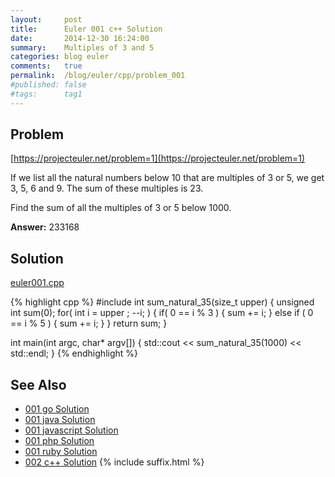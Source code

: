 ```yaml
---
layout:     post
title:      Euler 001 c++ Solution
date:       2014-12-30 16:24:00
summary:    Multiples of 3 and 5
categories: blog euler
comments:   true
permalink:  /blog/euler/cpp/problem_001
#published: false
#tags:      tag1
---
```


## Problem

[https://projecteuler.net/problem=1](https://projecteuler.net/problem=1)

If we list all the natural numbers below 10 that are multiples of 3 or 5, we get 3, 5, 6 and 9. The sum of these multiples is 23.

Find the sum of all the multiples of 3 or 5 below 1000.

**Answer:** 233168

## Solution

[euler001.cpp](https://github.com/tvarley/euler/blob/master/cpp/src/euler001.cpp)

{% highlight cpp %}
#include <iostream>
int sum_natural_35(size_t upper)
{
  unsigned int sum(0);
  for( int i = upper ; --i; )
  {
    if( 0 == i % 3 )
    {
      sum += i;
    }
    else if ( 0 == i % 5 )
    {
      sum += i;
    }
  }
  return sum;
}

int main(int argc, char* argv[])
{
  std::cout << sum_natural_35(1000) << std::endl;
}
{% endhighlight %}

## See Also
* [001 go Solution]({{site.baseurl}}/blog/euler/go/problem_001)
* [001 java Solution]({{site.baseurl}}/blog/euler/java/problem_001)
* [001 javascript Solution]({{site.baseurl}}/blog/euler/javascript/problem_001)
* [001 php Solution]({{site.baseurl}}/blog/euler/php/problem_001)
* [001 ruby Solution]({{site.baseurl}}/blog/euler/ruby/problem_001)
* [002 c++ Solution]({{site.baseurl}}/blog/euler/cpp/problem_002)
{% include suffix.html %}
